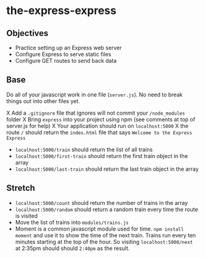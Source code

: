 # the-express-express

## Objectives

- Practice setting up an Express web server
- Configure Express to serve static files
- Configure GET routes to send back data

## Base

Do all of your javascript work in one file (`server.js`). No need to break things out into other files yet.

X Add a `.gitignore` file that ignores will not commit your `/node_modules` folder
X Bring `express` into your project using npm (see comments at top of server.js for help)
X Your application should run on `localhost:5000`
X the route `/` should return the `index.html` file that says `Welcome to the Express Express`

- `localhost:5000/train` should return the list of all trains
- `localhost:5000/first-train` should return the first train object in the array
- `localhost:5000/last-train` should return the last train object in the array

## Stretch

- `localhost:5000/count` should return the number of trains in the array
- `localhost:5000/random` should return a random train every time the route is visited
- Move the list of trains into `modules/trains.js`
- Moment is a common javascript module used for time. `npm install moment` and use it to show the time of the next train. Trains run every ten minutes starting at the top of the hour. So visiting `localhost:5000/next` at 2:35pm should should `2:40pm` as the result.
